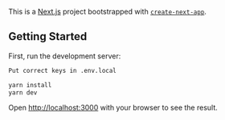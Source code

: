 This is a [Next.js](https://nextjs.org/) project bootstrapped with [`create-next-app`](https://github.com/vercel/next.js/tree/canary/packages/create-next-app).

## Getting Started 

First, run the development server:

```bash
Put correct keys in .env.local
```

```bash
yarn install
yarn dev
```

Open [http://localhost:3000](http://localhost:3000) with your browser to see the result.
